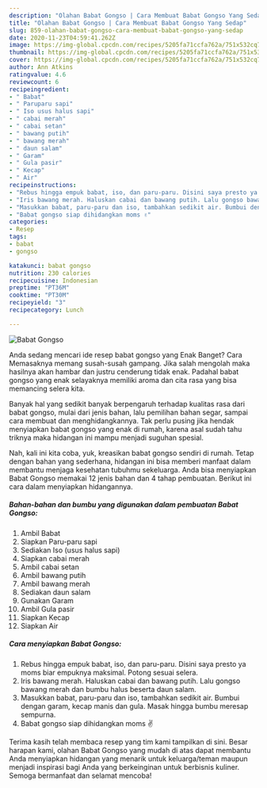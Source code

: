 ```yaml
---
description: "Olahan Babat Gongso | Cara Membuat Babat Gongso Yang Sedap"
title: "Olahan Babat Gongso | Cara Membuat Babat Gongso Yang Sedap"
slug: 859-olahan-babat-gongso-cara-membuat-babat-gongso-yang-sedap
date: 2020-11-23T04:59:41.262Z
image: https://img-global.cpcdn.com/recipes/5205fa71ccfa762a/751x532cq70/babat-gongso-foto-resep-utama.jpg
thumbnail: https://img-global.cpcdn.com/recipes/5205fa71ccfa762a/751x532cq70/babat-gongso-foto-resep-utama.jpg
cover: https://img-global.cpcdn.com/recipes/5205fa71ccfa762a/751x532cq70/babat-gongso-foto-resep-utama.jpg
author: Ann Atkins
ratingvalue: 4.6
reviewcount: 6
recipeingredient:
- " Babat"
- " Paruparu sapi"
- " Iso usus halus sapi"
- " cabai merah"
- " cabai setan"
- " bawang putih"
- " bawang merah"
- " daun salam"
- " Garam"
- " Gula pasir"
- " Kecap"
- " Air"
recipeinstructions:
- "Rebus hingga empuk babat, iso, dan paru-paru. Disini saya presto ya moms biar empuknya maksimal. Potong sesuai selera."
- "Iris bawang merah. Haluskan cabai dan bawang putih. Lalu gongso bawang merah dan bumbu halus beserta daun salam."
- "Masukkan babat, paru-paru dan iso, tambahkan sedikit air. Bumbui dengan garam, kecap manis dan gula. Masak hingga bumbu meresap sempurna."
- "Babat gongso siap dihidangkan moms ✌"
categories:
- Resep
tags:
- babat
- gongso

katakunci: babat gongso 
nutrition: 230 calories
recipecuisine: Indonesian
preptime: "PT36M"
cooktime: "PT30M"
recipeyield: "3"
recipecategory: Lunch

---
```



![Babat Gongso](https://img-global.cpcdn.com/recipes/5205fa71ccfa762a/751x532cq70/babat-gongso-foto-resep-utama.jpg)

Anda sedang mencari ide resep babat gongso yang Enak Banget? Cara Memasaknya memang susah-susah gampang. Jika salah mengolah maka hasilnya akan hambar dan justru cenderung tidak enak. Padahal babat gongso yang enak selayaknya memiliki aroma dan cita rasa yang bisa memancing selera kita.

Banyak hal yang sedikit banyak berpengaruh terhadap kualitas rasa dari babat gongso, mulai dari jenis bahan, lalu pemilihan bahan segar, sampai cara membuat dan menghidangkannya. Tak perlu pusing jika hendak menyiapkan babat gongso yang enak di rumah, karena asal sudah tahu triknya maka hidangan ini mampu menjadi suguhan spesial.




Nah, kali ini kita coba, yuk, kreasikan babat gongso sendiri di rumah. Tetap dengan bahan yang sederhana, hidangan ini bisa memberi manfaat dalam membantu menjaga kesehatan tubuhmu sekeluarga. Anda bisa menyiapkan Babat Gongso memakai 12 jenis bahan dan 4 tahap pembuatan. Berikut ini cara dalam menyiapkan hidangannya.

<!--inarticleads1-->

##### Bahan-bahan dan bumbu yang digunakan dalam pembuatan Babat Gongso:

1. Ambil  Babat
1. Siapkan  Paru-paru sapi
1. Sediakan  Iso (usus halus sapi)
1. Siapkan  cabai merah
1. Ambil  cabai setan
1. Ambil  bawang putih
1. Ambil  bawang merah
1. Sediakan  daun salam
1. Gunakan  Garam
1. Ambil  Gula pasir
1. Siapkan  Kecap
1. Siapkan  Air




<!--inarticleads2-->

##### Cara menyiapkan Babat Gongso:

1. Rebus hingga empuk babat, iso, dan paru-paru. Disini saya presto ya moms biar empuknya maksimal. Potong sesuai selera.
1. Iris bawang merah. Haluskan cabai dan bawang putih. Lalu gongso bawang merah dan bumbu halus beserta daun salam.
1. Masukkan babat, paru-paru dan iso, tambahkan sedikit air. Bumbui dengan garam, kecap manis dan gula. Masak hingga bumbu meresap sempurna.
1. Babat gongso siap dihidangkan moms ✌




Terima kasih telah membaca resep yang tim kami tampilkan di sini. Besar harapan kami, olahan Babat Gongso yang mudah di atas dapat membantu Anda menyiapkan hidangan yang menarik untuk keluarga/teman maupun menjadi inspirasi bagi Anda yang berkeinginan untuk berbisnis kuliner. Semoga bermanfaat dan selamat mencoba!
